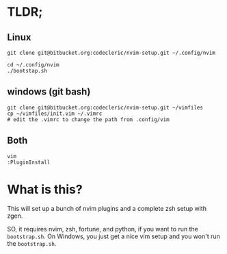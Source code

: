 # TLDR;

## Linux
    git clone git@bitbucket.org:codecleric/nvim-setup.git ~/.config/nvim
    
    cd ~/.config/nvim
    ./bootstap.sh

## windows (git bash)
    git clone git@bitbucket.org:codecleric/nvim-setup.git ~/vimfiles
    cp ~/vimfiles/init.vim ~/.vimrc
    # edit the .vimrc to change the path from .config/vim

## Both
    vim
    :PluginInstall

# What is this?

This will set up a bunch of nvim plugins and a complete zsh setup with zgen.

SO, it requires nvim, zsh, fortune, and python, if you want to run the
`bootstrap.sh`. On Windows, you just get a nice vim setup and you won't run the
`bootstrap.sh`.
